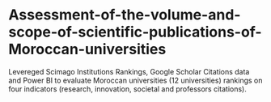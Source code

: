 # Assessment-of-the-volume-and-scope-of-scientific-publications-of-Moroccan-universities
Levereged Scimago Institutions Rankings, Google Scholar Citations data and Power BI to evaluate Moroccan universities (12 universities) rankings on four indicators (research, innovation, societal and professors citations).
